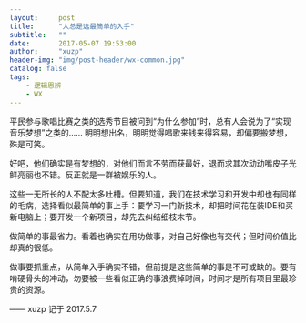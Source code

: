 ```yaml
---
layout:     post
title:      "人总是选最简单的入手"
subtitle:   ""
date:       2017-05-07 19:53:00
author:     "xuzp"
header-img: "img/post-header/wx-common.jpg"
catalog: false
tags:
    - 逻辑思辨
    - WX
---
```


平民参与歌唱比赛之类的选秀节目被问到“为什么参加”时，总有人会说为了“实现音乐梦想”之类的...... 明明想出名，明明觉得唱歌来钱来得容易，却偏要搬梦想，殊是可笑。

好吧，他们确实是有梦想的，对他们而言不劳而获最好，退而求其次动动嘴皮子光鲜亮丽也不错。反正就是一群被娱乐的人。

这些一无所长的人不配太多吐槽。但要知道，我们在技术学习和开发中却也有同样的毛病，选择看似最简单的事上手：要学习一门新技术，却把时间花在装IDE和买新电脑上；要开发一个新项目，却先去纠结细枝末节。

做简单的事最省力。看着也确实在用功做事，对自己好像也有交代；但时间价值比却真的很低。

做事要抓重点，从简单入手确实不错，但前提是这些简单的事是不可或缺的。要有啃硬骨头的冲动，勿要被一些看似正确的事浪费掉时间，时间才是所有项目里最珍贵的资源。

—— xuzp 记于 2017.5.7
